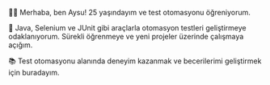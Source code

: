👩‍💻 Merhaba, ben Aysu! 25 yaşındayım ve test otomasyonu öğreniyorum. 

🚀 Java, Selenium ve JUnit gibi araçlarla otomasyon testleri geliştirmeye odaklanıyorum. Sürekli öğrenmeye ve yeni projeler üzerinde çalışmaya açığım.

📚 Test otomasyonu alanında deneyim kazanmak ve becerilerimi geliştirmek için buradayım.
